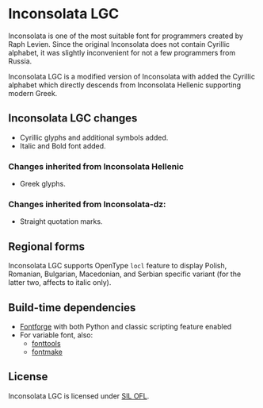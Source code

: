 Inconsolata LGC
===============

Inconsolata is one of the most suitable font for programmers created by Raph
Levien. Since the original Inconsolata does not contain Cyrillic alphabet,
it was slightly inconvenient for not a few programmers from Russia.

Inconsolata LGC is a modified version of Inconsolata with added the Cyrillic
alphabet which directly descends from Inconsolata Hellenic supporting modern
Greek.


Inconsolata LGC changes
-----------------------
* Cyrillic glyphs and additional symbols added.
* Italic and Bold font added.

### Changes inherited from Inconsolata Hellenic
* Greek glyphs.

### Changes inherited from Inconsolata-dz:
* Straight quotation marks.


Regional forms
--------------
Inconsolata LGC supports OpenType `locl` feature to display Polish,
Romanian, Bulgarian, Macedonian, and Serbian specific variant (for the
latter two, affects to italic only).


Build-time dependencies
-----------------------
* [Fontforge](https://fontforge.org/) with both Python and classic scripting
  feature enabled
* For variable font, also:
  * [fonttools](https://github.com/fonttools/fonttools)
  * [fontmake](https://github.com/googlefonts/fontmake)


License
-------
Inconsolata LGC is licensed under [SIL OFL](LICENSE).
